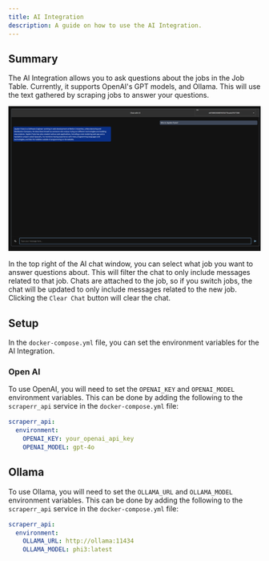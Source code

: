 ```yaml
---
title: AI Integration
description: A guide on how to use the AI Integration.
---
```


## Summary

The AI Integration allows you to ask questions about the jobs in the Job Table. Currently, it supports OpenAI's GPT models, and Ollama. This will use the text gathered by scraping jobs to answer your questions.

![AI Integration](../../../assets/images/ai.png)

In the top right of the AI chat window, you can select what job you want to answer questions about. This will filter the chat to only include messages related to that job. Chats are attached to the job, so if you switch jobs, the chat will be updated to only include messages related to the new job. Clicking the `Clear Chat` button will clear the chat.

## Setup 

In the `docker-compose.yml` file, you can set the environment variables for the AI Integration.

### Open AI

To use OpenAI, you will need to set the `OPENAI_KEY` and `OPENAI_MODEL` environment variables. This can be done by adding the following to the `scraperr_api` service in the `docker-compose.yml` file:

```yaml
scraperr_api:
  environment:
    OPENAI_KEY: your_openai_api_key
    OPENAI_MODEL: gpt-4o
```

## Ollama

To use Ollama, you will need to set the `OLLAMA_URL` and `OLLAMA_MODEL` environment variables. This can be done by adding the following to the `scraperr_api` service in the `docker-compose.yml` file:

```yaml
scraperr_api:
  environment:
    OLLAMA_URL: http://ollama:11434
    OLLAMA_MODEL: phi3:latest
```